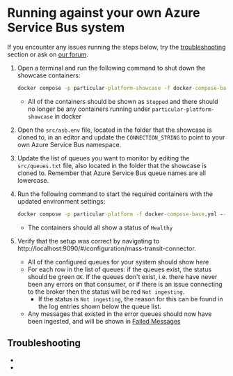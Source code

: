 # Running against your own Azure Service Bus system

If you encounter any issues running the steps below, try the [troubleshooting](#troubleshooting) section or ask on [our forum](https://discuss.particular.net/tag/masstransit).

1. Open a terminal and run the following command to shut down the showcase containers:

   ```cmd
   docker compose -p particular-platform-showcase -f docker-compose-base.yml -f compose-azure.yml --env-file asb.env down
   ```

   - All of the containers should be shown as `Stopped` and there should no longer be any containers running under `particular-platform-showcase` in docker

1. Open the `src/asb.env` file, located in the folder that the showcase is cloned to, in an editor and update the `CONNECTION_STRING` to point to your own Azure Service Bus namespace.
1. Update the list of queues you want to monitor by editing the `src/queues.txt` file, also located in the folder that the showcase is cloned to. Remember that Azure Service Bus queue names are all lowercase.
1. Run the following command to start the required containers with the updated environment settings:

   ```cmd
   docker compose -p particular-platform -f docker-compose-base.yml --env-file asb.env --profile infrastructure up
   ```

   - The containers should all show a status of `Healthy`

1. Verify that the setup was correct by navigating to http://localhost:9090/#/configuration/mass-transit-connector.
   - All of the configured queues for your system should show here
   - For each row in the list of queues: if the queues exist, the status should be green `OK`. If the queues don't exist, i.e. there have never been any errors on that consumer, or if there is an issue connecting to the broker then the status will be red `Not ingesting`.
     - If the status is `Not ingesting`, the reason for this can be found in the log entries shown below the queue list.
   - Any messages that existed in the error queues should now have been ingested, and will be shown in [Failed Messages](http://localhost:9090/#/failed-messages/all-failed-messages)

## Troubleshooting

-
-
